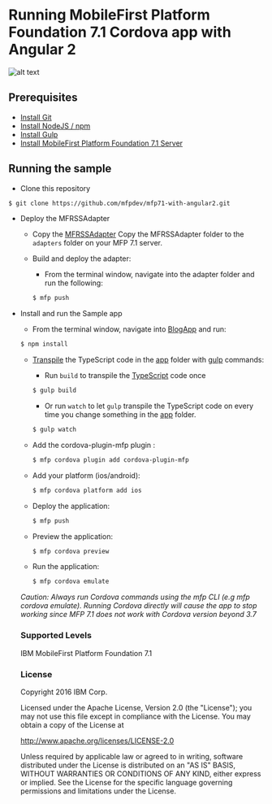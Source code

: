 # Running MobileFirst Platform Foundation 7.1 Cordova app with Angular 2

![alt text]("./screen.png)

## Prerequisites

* [Install Git](https://git-scm.com/book/en/v2/Getting-Started-Installing-Git)
* [Install NodeJS / npm](https://docs.npmjs.com/getting-started/installing-node)
* [Install Gulp](http://gulpjs.com/)
* [Install MobileFirst Platform Foundation 7.1 Server](https://mobilefirstplatform.ibmcloud.com/tutorials/en/foundation/7.1/advanced-client-side-development/using-cli-to-create-build-and-manage-mobilefirst-project-artifacts/)

## Running the sample

- Clone this repository   

 ```bash
 $ git clone https://github.com/mfpdev/mfp71-with-angular2.git
 ```
- Deploy the MFRSSAdapter

  - Copy the [MFRSSAdapter](https://github.com/mfpdev/mfp71-with-angular2/tree/master/MFRSSAdapter) Copy the MFRSSAdapter folder to the `adapters` folder on your MFP 7.1 server.

  - Build and deploy the adapter:
    - From the terminal window, navigate into the adapter folder and run the following:

    ```bash
    $ mfp push
    ```

- Install and run the Sample app
  - From the terminal window, navigate into [BlogApp](https://github.com/mfpdev/mfp71-with-angular2/tree/master/BlogApp) and run:

  ```bash
  $ npm install
  ```

  - [Transpile](https://www.wikiwand.com/en/Source-to-source_compiler) the TypeScript code in the [app](https://github.com/mfpdev/mfp71-with-angular2/tree/master/BlogApp/app) folder with [gulp](http://gulpjs.com/) commands:

    - Run `build` to transpile the [TypeScript](https://www.typescriptlang.org/) code once

    ```bash
    $ gulp build
    ```
    - Or run `watch` to let `gulp` transpile the TypeScript code on every time you change something in the [app](https://github.com/mfpdev/mfp71-with-angular2/tree/master/BlogApp) folder.

    ```bash
    $ gulp watch
    ```

  - Add the cordova-plugin-mfp plugin  :

      ```bash
      $ mfp cordova plugin add cordova-plugin-mfp
      ```

  - Add your platform (ios/android):

    ```bash
    $ mfp cordova platform add ios
    ```

  - Deploy the application:

    ```bash
    $ mfp push
    ```
  - Preview the application:

    ```bash
    $ mfp cordova preview
    ```

  - Run the application:

    ```bash
    $ mfp cordova emulate
    ```

  *Caution: Always run Cordova commands using the mfp CLI (e.g mfp cordova emulate). Running Cordova directly will cause the app to stop working since MFP 7.1 does not work with Cordova version beyond 3.7*

  ### Supported Levels
  IBM MobileFirst Platform Foundation 7.1

  ### License
  Copyright 2016 IBM Corp.

  Licensed under the Apache License, Version 2.0 (the "License");
  you may not use this file except in compliance with the License.
  You may obtain a copy of the License at

  http://www.apache.org/licenses/LICENSE-2.0

  Unless required by applicable law or agreed to in writing, software
  distributed under the License is distributed on an "AS IS" BASIS,
  WITHOUT WARRANTIES OR CONDITIONS OF ANY KIND, either express or implied.
  See the License for the specific language governing permissions and
  limitations under the License.
